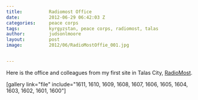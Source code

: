 ```yaml
---
title:			Radiomost Office
date:			2012-06-29 06:42:03 Z
categories:		peace corps
tags:			kyrgyzstan, peace corps, radiomost, talas
author:			judsonlmoore
layout:			post
image:			2012/06/RadioMostOffie_001.jpg


---
```


Here is the office and colleagues from my first site in Talas City, [RadioMost](https://www.judsonlmoore.com/radiomost-office/).

[gallery link="file" include="1611, 1610, 1609, 1608, 1607, 1606, 1605, 1604, 1603, 1602, 1601, 1600"]
